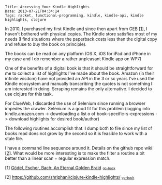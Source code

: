     Title: Accessing Your Kindle Highlights
    Date: 2013-07-21T04:34:14
    Tags: racket, functional-programming, kindle, kindle-api, kindle highlights, clojure

In 2010, I purchased my first Kindle and since then apart from GEB [<a href="#GEB" name="GEB-Back">1</a>], I haven't bothered with physical copies. The Kindle store satisfies most of my needs (I find situations where the paperback costs less than the digital copy and refuse to buy the book on principle).

The books can be read on any platform (OS X, iOS for iPad and iPhone in my case and I do remember a rather unpleasant Kindle app on WP7)

One of the benefits of a digital book is that it should be straightforward for me to collect a list of highlights I've made about the book. Amazon (in their infinite wisdom) have not provided an API in the 3 or so years I've used the Kindle ecosystem and manually transcribing the quotes is not something I am interested in doing. Scraping remains the only alternative. I decided to use clojure for this task.

<!-- more -->

For ClueWeb, I discarded the use of Selenium since running a browser impedes the crawler. Selenium is a good fit for this problem (logging into kindle.amazon.com -> downloading a list o of book-specific-s-expressions -> download highlights for desired book/author)

The following routines accomplish that. I dump both to file since my list of books read does not grow by the second so it is feasible to work with a stale file.

<script src="http://gist-it.appspot.com/github/shriphani/clojure-kindle-highlights/blob/master/src/kindle_highlights/core.clj"></script>

I have a command line sequence around it. Details on the github repo wiki [<a href="#Github" name="Github-back">2</a>].
What would be more interesting is to make the filter a routine a bit better than a linear scan + regular expression match.

[<a name="GEB">1</a>] <a href="http://www.amazon.com/gp/product/0465026567/ref=as_li_ss_tl?ie=UTF8&camp=1789&creative=390957&creativeASIN=0465026567&linkCode=as2&tag=shriswebl-20">Gödel, Escher, Bach: An Eternal Golden Braid</a><img src="http://ir-na.amazon-adsystem.com/e/ir?t=shriswebl-20&l=as2&o=1&a=0465026567" width="1" height="1" border="0" alt="" style="border:none !important; margin:0px !important;" /> <a href="#GEB-Back" style="font-size:75%;">go-back</a>


[<a name="Github">2</a>] <a href="https://github.com/shriphani/clojure-kindle-highlights/">https://github.com/shriphani/clojure-kindle-highlights/</a> <a href="#Github-back" style="font-size:75%;">go-back</a>